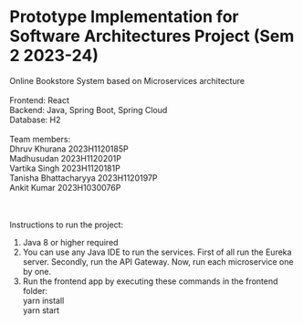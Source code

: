 # Prototype Implementation for Software Architectures Project (Sem 2 2023-24) <br>
Online Bookstore System based on Microservices architecture <br><br>
Frontend: React<br>
Backend: Java, Spring Boot, Spring Cloud <br>
Database: H2 <br>
<br>
Team members:<br>
Dhruv Khurana 2023H1120185P <br>
Madhusudan 2023H1120201P <br>
Vartika Singh 2023H1120181P <br>
Tanisha Bhattacharyya 2023H1120197P <br>
Ankit Kumar 2023H1030076P <br>

<br><br>
Instructions to run the project:
1. Java 8 or higher required
2. You can use any Java IDE to run the services. First of all run the Eureka server. Secondly, run the API Gateway. Now, run each microservice one by one.
3. Run the frontend app by executing these commands in the frontend folder:
   <br>yarn install <br>
   yarn start
